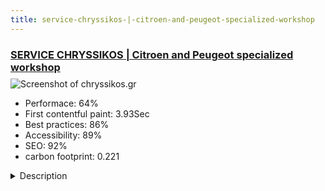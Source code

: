```yaml
---
title: service-chryssikos-|-citroen-and-peugeot-specialized-workshop
---
```


<div style="height: 3rem">
  <a href="https://www.chryssikos.gr"><h3>SERVICE CHRYSSIKOS | Citroen and Peugeot specialized workshop</h3></a>
</div>
<img loading="lazy" src="/images/thumbs/chryssikos.gr.jpg" alt="Screenshot of chryssikos.gr" />
<ul>
  <li>Performace: 64%</li>
  <li>
    First contentful paint:
    3.93Sec
  </li>
  <li>Best practices: 86%</li>
  <li>Accessibility: 89%</li>
  <li>SEO: 92%</li>
  <li>carbon footprint: 0.221</li>
</ul>
<details>
  <summary>Description</summary>
  <p>Service Chryssikos is a local business workshop that is specialized for Citroen and Peugeot vehicles. With more than 25 years experience in the vehicle field, service Chryssikos is a workshop that many Citroen and Peugeot vehicle owners trust.Site built using Joomla 3.x and designed template from scratch. The website is fully responsive.</p>
</details>

